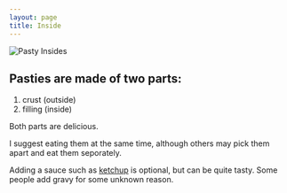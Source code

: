 ```yaml
---
layout: page
title: Inside
---
```


![Pasty Insides](/images/pastyInsides.jpg "pasty insides")

## Pasties are made of two parts:

1. crust (outside)
2. filling (inside)

Both parts are delicious. 

I suggest eating them at the same time, although others may pick them apart and eat them seporately.

Adding a sauce such as [ketchup](https://en.wikipedia.org/wiki/Ketchup) is optional, but can be quite tasty. Some people add gravy for some unknown reason. 